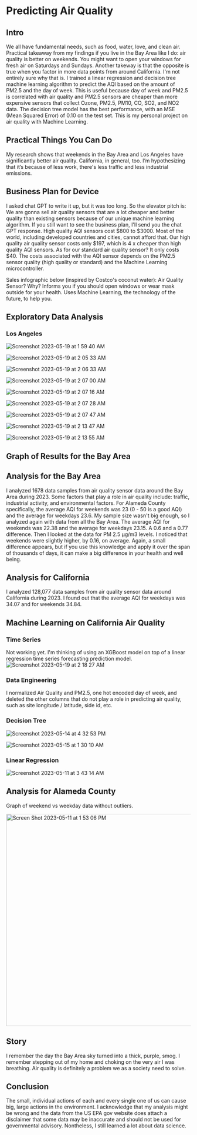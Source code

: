 # Predicting Air Quality
## Intro
We all have fundamental needs, such as food, water, love, and clean air. Practical takeaway from my findings if you live in the Bay Area like I do: air quality is better on weekends. You might want to open your windows for fresh air on Saturdays and Sundays. Another takeway is that the opposite is true when you factor in more data points from around California. I'm not entirely sure why that is. I trained a linear regression and decision tree machine learning algorithm to predict the AQI based on the amount of PM2.5 and the day of week. This is useful because day of week and PM2.5 is correlated with air quality and PM2.5 sensors are cheaper than more expensive sensors that collect Ozone, PM2.5, PM10, CO, SO2, and NO2 data. The decision tree model has the best performance, with an MSE (Mean Squared Error) of 0.10 on the test set. This is my personal project on air quality with Machine Learning.

## Practical Things You Can Do
My research shows that weekends in the Bay Area and Los Angeles have significantly better air quality. California, in general, too. I’m hypothesizing that it’s because of less work, there's less traffic and less industrial emissions. 

## Business Plan for Device
I asked chat GPT to write it up, but it was too long. So the elevator pitch is: We are gonna sell air quality sensors that are a lot cheaper and better quality than existing sensors because of our unique machine learning algorithm. If you still want to see the business plan, I'll send you the chat GPT response. High quality AQI sensors cost $800 to $3000. Most of the world, including developed countries and cities, cannot afford that. Our high quality air quality sensor costs only $197, which is 4 x cheaper than high quality AQI sensors. As for our standard air quality sensor? It only costs $40. The costs associated with the AQI sensor depends on the PM2.5 sensor quality (high quality or standard) and the Machine Learning microcontroller. 

Sales infographic below (inspired by Costco's coconut water):
Air Quality Sensor?
Why?
Informs you if you should open windows or wear mask outside for your health.
Uses Machine Learning, the technology of the future, to help you.

## Exploratory Data Analysis
### Los Angeles
![Screenshot 2023-05-19 at 1 59 40 AM](https://github.com/cheung0/California-Air-Quality-Prediction/assets/56772737/98bbd6a7-ff94-4d8f-8b2d-ed256529800f)

![Screenshot 2023-05-19 at 2 05 33 AM](https://github.com/cheung0/California-Air-Quality-Prediction/assets/56772737/44825c1d-b968-4ebc-96e9-d0eabfe79dff)

![Screenshot 2023-05-19 at 2 06 33 AM](https://github.com/cheung0/California-Air-Quality-Prediction/assets/56772737/5d4f47e5-24be-431c-b842-f18367ba1b2e)

![Screenshot 2023-05-19 at 2 07 00 AM](https://github.com/cheung0/California-Air-Quality-Prediction/assets/56772737/01110808-0741-4f91-873b-05e6fcf36ce0)

![Screenshot 2023-05-19 at 2 07 16 AM](https://github.com/cheung0/California-Air-Quality-Prediction/assets/56772737/1359b359-25e7-4628-93d1-22e2d20cc083)

![Screenshot 2023-05-19 at 2 07 28 AM](https://github.com/cheung0/California-Air-Quality-Prediction/assets/56772737/de11b047-ebb5-4d58-b2ac-e47d83b3398b)

![Screenshot 2023-05-19 at 2 07 47 AM](https://github.com/cheung0/California-Air-Quality-Prediction/assets/56772737/c91c4706-1bd7-4a14-aaa0-4d14386ce499)

![Screenshot 2023-05-19 at 2 13 47 AM](https://github.com/cheung0/California-Air-Quality-Prediction/assets/56772737/4c2ae099-f712-44cd-884e-4a5e07bbe2a6)

![Screenshot 2023-05-19 at 2 13 55 AM](https://github.com/cheung0/California-Air-Quality-Prediction/assets/56772737/5786f6c2-d9b0-484f-825a-1fb1ef785a14)


## Graph of Results for the Bay Area

## Analysis for the Bay Area
I analyzed 1678 data samples from air quality sensor data around the Bay Area during 2023. Some factors that play a role in air quality include: traffic, industrial activity, and environmental factors. For Alameda County specifically, the average AQI for weekends was 23 (0 - 50 is a good AQI) and the average for weekdays 23.6. My sample size wasn't big enough, so I analyzed again with data from all the Bay Area. The average AQI for weekends was 22.38 and the average for weekdays 23.15. A 0.6 and a 0.77 difference. Then I looked at the data for PM 2.5 μg/m3 levels. I noticed that weekends were slightly higher, by 0.16, on average. Again, a small difference appears, but if you use this knowledge and apply it over the span of thousands of days, it can make a big difference in your health and well being.

## Analysis for California
I analyzed 128,077 data samples from air quality sensor data around California during 2023. I found out that the average AQI for weekdays was 34.07 and for weekends 34.84. 


## Machine Learning on California Air Quality 
### Time Series 
Not working yet. I'm thinking of using an XGBoost model on top of a linear regression time series forecasting prediction model. 
![Screenshot 2023-05-19 at 2 18 27 AM](https://github.com/cheung0/California-Air-Quality-Prediction/assets/56772737/868238d6-1198-4417-86aa-c8fc76e79764)


### Data Engineering
I normalized Air Quality and PM2.5, one hot encoded day of week, and deleted the other columns that do not play a role in predicting air quality, such as site longitude / latitude, side id, etc. 


### Decision Tree
![Screenshot 2023-05-14 at 4 32 53 PM](https://github.com/cheung0/Predicting-Air-Quality/assets/56772737/a48765c0-0014-442a-a3d1-256bfa2aec13)

![Screenshot 2023-05-15 at 1 30 10 AM](https://github.com/cheung0/Predicting-Air-Quality/assets/56772737/931078c0-34b2-477e-ad98-8aac663ef923)


### Linear Regression

![Screenshot 2023-05-11 at 3 43 14 AM](https://github.com/cheung0/Predicting-Air-Quality/assets/56772737/f2117fa5-e5c1-439a-b646-8a576f6f4dd2)

## Analysis for Alameda County
Graph of weekend vs weekday data without outliers.

<img width="577" alt="Screen Shot 2023-05-11 at 1 53 06 PM" src="https://github.com/cheung0/Predicting-Air-Quality/assets/56772737/37a9fde5-6761-42a8-be00-af3f7e2795d8">

## Story
I remember the day the Bay Area sky turned into a thick, purple, smog. I remember stepping out of my home and choking on the very air I was breathing. Air quality is definitely a problem we as a society need to solve. 

## Conclusion

The small, individual actions of each and every single one of us can cause big, large actions in the environment. I acknowledge that my analysis might be wrong and the data from the US EPA gov website does attach a disclaimer that some data may be inaccurate and should not be used for governmental advisory. Nontheless, I still learned a lot about data science.


